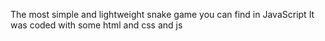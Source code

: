 The most simple and lightweight snake game you can find in JavaScript
It was coded with some html and css and js
